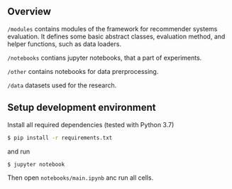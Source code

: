 ## Overview

`/modules` contains modules of the framework for recommender systems evaluation. It defines some basic abstract classes, evaluation method, and helper functions, such as data loaders.

`/notebooks` contians jupyter notebooks, that a part of experiments.

`/other` contains notebooks for data prerprocessing. 

`/data` datasets used for the research.

## Setup development environment 

Install all required dependencies (tested with Python 3.7)

```bash
$ pip install -r requirements.txt
```

and run

```
$ jupyter notebook
```

Then open `notebooks/main.ipynb` anc run all cells.
